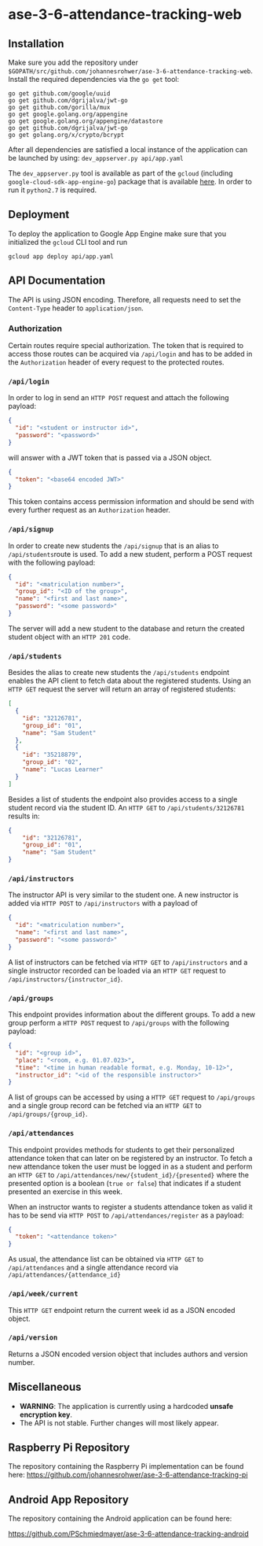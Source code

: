 # ase-3-6-attendance-tracking-web
## Installation
Make sure you add the repository under 
`$GOPATH/src/github.com/johannesrohwer/ase-3-6-attendance-tracking-web`. 
Install the required dependencies via the `go get` tool:
```
go get github.com/google/uuid
go get github.com/dgrijalva/jwt-go
go get github.com/gorilla/mux
go get google.golang.org/appengine
go get google.golang.org/appengine/datastore
go get github.com/dgrijalva/jwt-go
go get golang.org/x/crypto/bcrypt
```

After all dependencies are satisfied a local instance of the application can be launched by using:
`dev_appserver.py api/app.yaml`

The `dev_appserver.py` tool is available as part of the `gcloud` (including `google-cloud-sdk-app-engine-go`)
package that is available [here](https://cloud.google.com/sdk/docs/). In order to run it `python2.7` is required.

## Deployment
To deploy the application to Google App Engine make sure that you initialized the `gcloud` CLI tool and run

`gcloud app deploy api/app.yaml`


## API Documentation
The API is using JSON encoding. Therefore, all requests need to set the `Content-Type` header
to `application/json`.

### Authorization
Certain routes require special authorization. The token that is required to access those routes can be acquired via
`/api/login` and has to be added in the `Authorization` header of every request to the protected routes.

### `/api/login`
In order to log in send an `HTTP POST` request and attach the following payload:
```json
{
  "id": "<student or instructor id>",
  "password": "<password>"
}
```


will answer with a JWT token that is passed via a JSON object.

```json
{
  "token": "<base64 encoded JWT>"
}
```

This token contains access permission information and should
be send with every further request as an `Authorization` header.

### `/api/signup`
In order to create new students the `/api/signup` that is an alias to `/api/students`route is used.
To add a new student, perform a POST request with the following payload:
```json
{
  "id": "<matriculation number>",
  "group_id": "<ID of the group>",
  "name": "<first and last name>",
  "password": "<some password>"
}
```

The server will add a new student to the database and return the created student object with an `HTTP 201` code.

### `/api/students`
Besides the alias to create new students the `/api/students` endpoint enables the API client to fetch data about the registered students.
Using an `HTTP GET` request the server will return an array of registered students:
```json
[
  {
    "id": "32126781",
    "group_id": "01",
    "name": "Sam Student"
  },
  {
    "id": "35218879",
    "group_id": "02",
    "name": "Lucas Learner"
  }
]
```

Besides a list of students the endpoint also provides access to a single student record via the student ID.
An `HTTP GET` to `/api/students/32126781` results in:
```json
{
    "id": "32126781",
    "group_id": "01",
    "name": "Sam Student"
}
```

### `/api/instructors`
The instructor API is very similar to the student one. A new instructor is added via `HTTP POST`
to `/api/instructors` with a payload of
```json
{
  "id": "<matriculation number>",
  "name": "<first and last name>",
  "password": "<some password>"
}
```

A list of instructors can be fetched via `HTTP GET` to `/api/instructors` and a single instructor recorded can be
loaded via an `HTTP GET` request to `/api/instructors/{instructor_id}`.

### `/api/groups`
This endpoint provides information about the different groups.
To add a new group perform a `HTTP POST` request to `/api/groups` with the following payload:
```json
{
  "id": "<group id>",
  "place": "<room, e.g. 01.07.023>",
  "time": "<time in human readable format, e.g. Monday, 10-12>",
  "instructor_id": "<id of the responsible instructor>"
}
```

A list of groups can be accessed by using a `HTTP GET` request to `/api/groups` and a single group record can be fetched
via an `HTTP GET` to `/api/groups/{group_id}`.

### `/api/attendances`
This endpoint provides methods for students to get their personalized attendance token that can
later on be registered by an instructor.
To fetch a new attendance token the user must be logged in as a student and perform an `HTTP GET`
to `/api/attendances/new/{student_id}/{presented}` where the presented option is a boolean (`true or false`)
that indicates if a student presented an exercise in this week.

When an instructor wants to register a students attendance token as valid it has to be send via `HTTP POST`
to `/api/attendances/register` as a payload:
```json
{
  "token": "<attendance token>"
}
```

As usual, the attendance list can be obtained via `HTTP GET` to `/api/attendances` and a single attendance record via 
`/api/attendances/{attendance_id}`

### `/api/week/current`
This `HTTP GET` endpoint return the current week id as a JSON encoded object.

### `/api/version`
Returns a JSON encoded version object that includes authors and version number.


## Miscellaneous
 - __WARNING__: The application is currently using a hardcoded __unsafe encryption key__.
 - The API is not stable. Further changes will most likely appear.

## Raspberry Pi Repository

The repository containing the Raspberry Pi implementation can be found here:
https://github.com/johannesrohwer/ase-3-6-attendance-tracking-pi

## Android App Repository

The repository containing the Android application can be found here:

https://github.com/PSchmiedmayer/ase-3-6-attendance-tracking-android